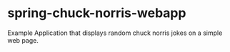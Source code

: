 # spring-chuck-norris-webapp
Example Application that displays random chuck norris jokes on a simple web page.
